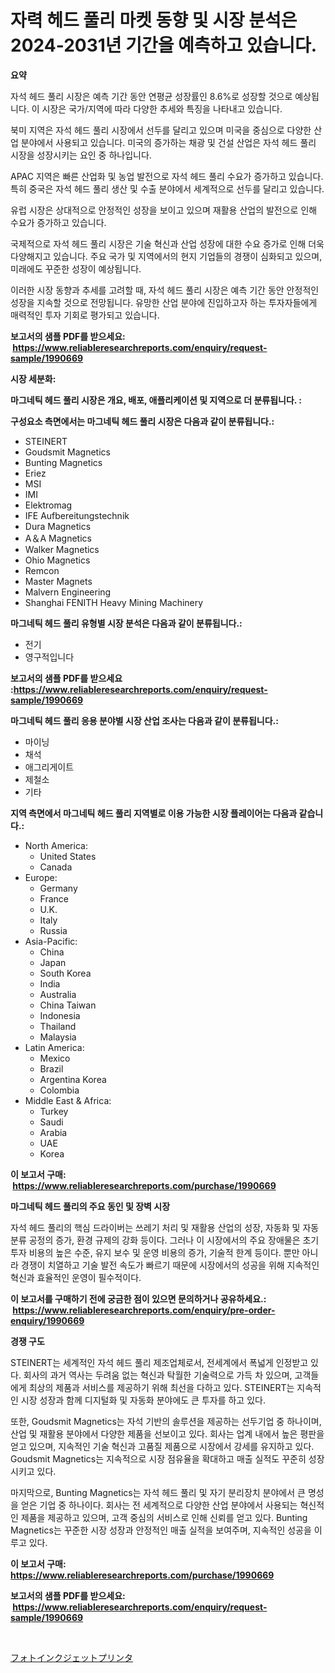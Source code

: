<p><h1>자력 헤드 풀리 마켓 동향 및 시장 분석은 2024-2031년 기간을 예측하고 있습니다.</h1></p><p><strong>요약</strong></p>
<p><p>자석 헤드 풀리 시장은 예측 기간 동안 연평균 성장률인 8.6%로 성장할 것으로 예상됩니다. 이 시장은 국가/지역에 따라 다양한 추세와 특징을 나타내고 있습니다.</p><p>북미 지역은 자석 헤드 풀리 시장에서 선두를 달리고 있으며 미국을 중심으로 다양한 산업 분야에서 사용되고 있습니다. 미국의 증가하는 채광 및 건설 산업은 자석 헤드 풀리 시장을 성장시키는 요인 중 하나입니다.</p><p>APAC 지역은 빠른 산업화 및 농업 발전으로 자석 헤드 풀리 수요가 증가하고 있습니다. 특히 중국은 자석 헤드 풀리 생산 및 수출 분야에서 세계적으로 선두를 달리고 있습니다.</p><p>유럽 시장은 상대적으로 안정적인 성장을 보이고 있으며 재활용 산업의 발전으로 인해 수요가 증가하고 있습니다.</p><p>국제적으로 자석 헤드 풀리 시장은 기술 혁신과 산업 성장에 대한 수요 증가로 인해 더욱 다양해지고 있습니다. 주요 국가 및 지역에서의 현지 기업들의 경쟁이 심화되고 있으며, 미래에도 꾸준한 성장이 예상됩니다.</p><p>이러한 시장 동향과 추세를 고려할 때, 자석 헤드 풀리 시장은 예측 기간 동안 안정적인 성장을 지속할 것으로 전망됩니다. 유망한 산업 분야에 진입하고자 하는 투자자들에게 매력적인 투자 기회로 평가되고 있습니다.</p></p>
<p><strong>보고서의 샘플 PDF를 받으세요: &nbsp;<a href="https://www.reliableresearchreports.com/enquiry/request-sample/1990669">https://www.reliableresearchreports.com/enquiry/request-sample/1990669</a></strong></p>
<p><strong>시장 세분화:</strong></p>
<p><strong> 마그네틱 헤드 풀리 시장은 개요, 배포, 애플리케이션 및 지역으로 더 분류됩니다. :</strong></p>
<p><strong>구성요소 측면에서는 마그네틱 헤드 풀리 시장은 다음과 같이 분류됩니다.:</strong></p>
<p><ul><li>STEINERT</li><li>Goudsmit Magnetics</li><li>Bunting Magnetics</li><li>Eriez</li><li>MSI</li><li>IMI</li><li>Elektromag</li><li>IFE Aufbereitungstechnik</li><li>Dura Magnetics</li><li>A＆A Magnetics</li><li>Walker Magnetics</li><li>Ohio Magnetics</li><li>Remcon</li><li>Master Magnets</li><li>Malvern Engineering</li><li>Shanghai FENITH Heavy Mining Machinery</li></ul></p>
<p><strong> 마그네틱 헤드 풀리 유형별 시장 분석은 다음과 같이 분류됩니다.:</strong></p>
<p><ul><li>전기</li><li>영구적입니다</li></ul></p>
<p><strong>보고서의 샘플 PDF를 받으세요 :<a href="https://www.reliableresearchreports.com/enquiry/request-sample/1990669">https://www.reliableresearchreports.com/enquiry/request-sample/1990669</a></strong></p>
<p><strong> 마그네틱 헤드 풀리 응용 분야별 시장 산업 조사는 다음과 같이 분류됩니다.:</strong></p>
<p><ul><li>마이닝</li><li>채석</li><li>애그리게이트</li><li>제철소</li><li>기타</li></ul></p>
<p><strong>지역 측면에서 마그네틱 헤드 풀리 지역별로 이용 가능한 시장 플레이어는 다음과 같습니다.:</strong></p>
<p><ul>
    <li>
        North America:
        <ul>
            <li>United States</li>
            <li>Canada</li>
        </ul>
    </li>
    <li>
        Europe:
        <ul>
            <li>Germany</li>
            <li>France</li>
            <li>U.K.</li>
            <li>Italy</li>
            <li>Russia</li>
        </ul>
    </li>
    <li>
        Asia-Pacific:
        <ul>
            <li>China</li>
            <li>Japan</li>
            <li>South Korea</li>
            <li>India</li>
            <li>Australia</li>
            <li>China Taiwan</li>
            <li>Indonesia</li>
            <li>Thailand</li>
            <li>Malaysia</li>
        </ul>
    </li>
    <li>
        Latin America:
        <ul>
            <li>Mexico</li>
            <li>Brazil</li>
            <li>Argentina Korea</li>
            <li>Colombia</li>
        </ul>
    </li>
    <li>
        Middle East & Africa:
        <ul>
            <li>Turkey</li>
            <li>Saudi</li>
            <li>Arabia</li>
            <li>UAE</li>
            <li>Korea</li>
        </ul>
    </li>
    </ul></p>
<p><strong>이 보고서 구매: &nbsp;<a href="https://www.reliableresearchreports.com/purchase/1990669">https://www.reliableresearchreports.com/purchase/1990669</a></strong></p>
<p><strong>마그네틱 헤드 풀리의 주요 동인 및 장벽 시장</strong></p>
<p><p>자석 헤드 풀리의 핵심 드라이버는 쓰레기 처리 및 재활용 산업의 성장, 자동화 및 자동 분류 공정의 증가, 환경 규제의 강화 등이다. 그러나 이 시장에서의 주요 장애물은 초기 투자 비용의 높은 수준, 유지 보수 및 운영 비용의 증가, 기술적 한계 등이다. 뿐만 아니라 경쟁이 치열하고 기술 발전 속도가 빠르기 때문에 시장에서의 성공을 위해 지속적인 혁신과 효율적인 운영이 필수적이다.</p></p>
<p><strong>이 보고서를 구매하기 전에 궁금한 점이 있으면 문의하거나 공유하세요.: &nbsp;<a href="https://www.reliableresearchreports.com/enquiry/pre-order-enquiry/1990669">https://www.reliableresearchreports.com/enquiry/pre-order-enquiry/1990669</a></strong></p>
<p><strong>경쟁 구도</strong></p>
<p><p>STEINERT는 세계적인 자석 헤드 풀리 제조업체로서, 전세계에서 폭넓게 인정받고 있다. 회사의 과거 역사는 두려움 없는 혁신과 탁월한 기술력으로 가득 차 있으며, 고객들에게 최상의 제품과 서비스를 제공하기 위해 최선을 다하고 있다. STEINERT는 지속적인 시장 성장과 함께 디지털화 및 자동화 분야에도 큰 투자를 하고 있다.</p><p>또한, Goudsmit Magnetics는 자석 기반의 솔루션을 제공하는 선두기업 중 하나이며, 산업 및 재활용 분야에서 다양한 제품을 선보이고 있다. 회사는 업계 내에서 높은 평판을 얻고 있으며, 지속적인 기술 혁신과 고품질 제품으로 시장에서 강세를 유지하고 있다. Goudsmit Magnetics는 지속적으로 시장 점유율을 확대하고 매출 실적도 꾸준히 성장시키고 있다.</p><p>마지막으로, Bunting Magnetics는 자석 헤드 풀리 및 자기 분리장치 분야에서 큰 명성을 얻은 기업 중 하나이다. 회사는 전 세계적으로 다양한 산업 분야에서 사용되는 혁신적인 제품을 제공하고 있으며, 고객 중심의 서비스로 인해 신뢰를 얻고 있다. Bunting Magnetics는 꾸준한 시장 성장과 안정적인 매출 실적을 보여주며, 지속적인 성공을 이루고 있다.</p></p>
<p><strong>이 보고서 구매: &nbsp; <a href="https://www.reliableresearchreports.com/purchase/1990669">https://www.reliableresearchreports.com/purchase/1990669</a></strong></p>
<p><strong>보고서의 샘플 PDF를 받으세요: &nbsp;<a href="https://www.reliableresearchreports.com/enquiry/request-sample/1990669">https://www.reliableresearchreports.com/enquiry/request-sample/1990669</a></strong><strong></strong></p>
<p>&nbsp;</p>
<p><p><a href="https://github.com/zjkmgcs938405/Market-Research-Report-List-1/blob/main/89109578956.md">フォトインクジェットプリンタ</a></p></p>
